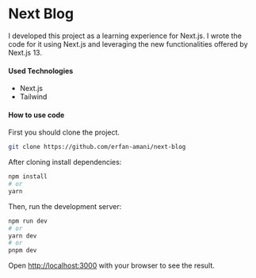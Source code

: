 # Next Blog

I developed this project as a learning experience for Next.js. I wrote the code for it using Next.js and leveraging the new functionalities offered by Next.js 13.<br />

#### Used Technologies
- Next.js
- Tailwind

#### How to use code

First you should clone the project.
```bash
git clone https://github.com/erfan-amani/next-blog
```

After cloning install dependencies:
```bash
npm install 
# or
yarn
```

Then, run the development server:

```bash
npm run dev
# or
yarn dev
# or
pnpm dev
```

Open [http://localhost:3000](http://localhost:3000) with your browser to see the result.
